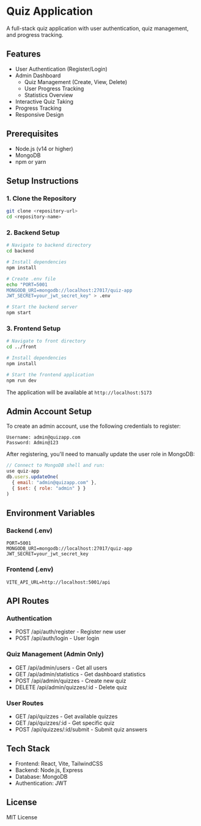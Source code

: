 # Quiz Application

A full-stack quiz application with user authentication, quiz management, and progress tracking.

## Features

- User Authentication (Register/Login)
- Admin Dashboard
  - Quiz Management (Create, View, Delete)
  - User Progress Tracking
  - Statistics Overview
- Interactive Quiz Taking
- Progress Tracking
- Responsive Design

## Prerequisites

- Node.js (v14 or higher)
- MongoDB
- npm or yarn

## Setup Instructions

### 1. Clone the Repository

```bash
git clone <repository-url>
cd <repository-name>
```

### 2. Backend Setup

```bash
# Navigate to backend directory
cd backend

# Install dependencies
npm install

# Create .env file
echo "PORT=5001
MONGODB_URI=mongodb://localhost:27017/quiz-app
JWT_SECRET=your_jwt_secret_key" > .env

# Start the backend server
npm start
```

### 3. Frontend Setup

```bash
# Navigate to front directory
cd ../front

# Install dependencies
npm install

# Start the frontend application
npm run dev
```

The application will be available at `http://localhost:5173`

## Admin Account Setup

To create an admin account, use the following credentials to register:

```
Username: admin@quizapp.com
Password: Admin@123
```

After registering, you'll need to manually update the user role in MongoDB:

```javascript
// Connect to MongoDB shell and run:
use quiz-app
db.users.updateOne(
  { email: "admin@quizapp.com" },
  { $set: { role: "admin" } }
)
```

## Environment Variables

### Backend (.env)
```
PORT=5001
MONGODB_URI=mongodb://localhost:27017/quiz-app
JWT_SECRET=your_jwt_secret_key
```

### Frontend (.env)
```
VITE_API_URL=http://localhost:5001/api
```

## API Routes

### Authentication
- POST /api/auth/register - Register new user
- POST /api/auth/login - User login

### Quiz Management (Admin Only)
- GET /api/admin/users - Get all users
- GET /api/admin/statistics - Get dashboard statistics
- POST /api/admin/quizzes - Create new quiz
- DELETE /api/admin/quizzes/:id - Delete quiz

### User Routes
- GET /api/quizzes - Get available quizzes
- GET /api/quizzes/:id - Get specific quiz
- POST /api/quizzes/:id/submit - Submit quiz answers

## Tech Stack

- Frontend: React, Vite, TailwindCSS
- Backend: Node.js, Express
- Database: MongoDB
- Authentication: JWT

## License

MIT License 